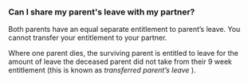 ###  Can I share my parent's leave with my partner?

Both parents have an equal separate entitlement to parent’s leave. You cannot
transfer your entitlement to your partner.

Where one parent dies, the surviving parent is entitled to leave for the
amount of leave the deceased parent did not take from their 9 week entitlement
(this is known as _transferred parent’s leave_ ).
